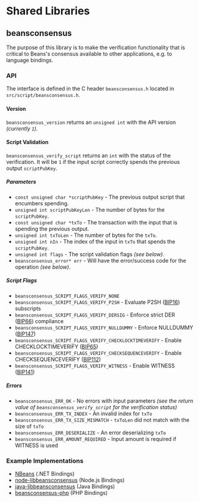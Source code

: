 Shared Libraries
================

## beansconsensus

The purpose of this library is to make the verification functionality that is critical to Beans's consensus available to other applications, e.g. to language bindings.

### API

The interface is defined in the C header `beansconsensus.h` located in `src/script/beansconsensus.h`.

#### Version

`beansconsensus_version` returns an `unsigned int` with the API version *(currently `1`)*.

#### Script Validation

`beansconsensus_verify_script` returns an `int` with the status of the verification. It will be `1` if the input script correctly spends the previous output `scriptPubKey`.

##### Parameters
- `const unsigned char *scriptPubKey` - The previous output script that encumbers spending.
- `unsigned int scriptPubKeyLen` - The number of bytes for the `scriptPubKey`.
- `const unsigned char *txTo` - The transaction with the input that is spending the previous output.
- `unsigned int txToLen` - The number of bytes for the `txTo`.
- `unsigned int nIn` - The index of the input in `txTo` that spends the `scriptPubKey`.
- `unsigned int flags` - The script validation flags *(see below)*.
- `beansconsensus_error* err` - Will have the error/success code for the operation *(see below)*.

##### Script Flags
- `beansconsensus_SCRIPT_FLAGS_VERIFY_NONE`
- `beansconsensus_SCRIPT_FLAGS_VERIFY_P2SH` - Evaluate P2SH ([BIP16](https://github.com/beans/bips/blob/master/bip-0016.mediawiki)) subscripts
- `beansconsensus_SCRIPT_FLAGS_VERIFY_DERSIG` - Enforce strict DER ([BIP66](https://github.com/beans/bips/blob/master/bip-0066.mediawiki)) compliance
- `beansconsensus_SCRIPT_FLAGS_VERIFY_NULLDUMMY` - Enforce NULLDUMMY ([BIP147](https://github.com/beans/bips/blob/master/bip-0147.mediawiki))
- `beansconsensus_SCRIPT_FLAGS_VERIFY_CHECKLOCKTIMEVERIFY` - Enable CHECKLOCKTIMEVERIFY ([BIP65](https://github.com/beans/bips/blob/master/bip-0065.mediawiki))
- `beansconsensus_SCRIPT_FLAGS_VERIFY_CHECKSEQUENCEVERIFY` - Enable CHECKSEQUENCEVERIFY ([BIP112](https://github.com/beans/bips/blob/master/bip-0112.mediawiki))
- `beansconsensus_SCRIPT_FLAGS_VERIFY_WITNESS` - Enable WITNESS ([BIP141](https://github.com/beans/bips/blob/master/bip-0141.mediawiki))

##### Errors
- `beansconsensus_ERR_OK` - No errors with input parameters *(see the return value of `beansconsensus_verify_script` for the verification status)*
- `beansconsensus_ERR_TX_INDEX` - An invalid index for `txTo`
- `beansconsensus_ERR_TX_SIZE_MISMATCH` - `txToLen` did not match with the size of `txTo`
- `beansconsensus_ERR_DESERIALIZE` - An error deserializing `txTo`
- `beansconsensus_ERR_AMOUNT_REQUIRED` - Input amount is required if WITNESS is used

### Example Implementations
- [NBeans](https://github.com/NicolasDorier/NBeans/blob/master/NBeans/Script.cs#L814) (.NET Bindings)
- [node-libbeansconsensus](https://github.com/bitpay/node-libbeansconsensus) (Node.js Bindings)
- [java-libbeansconsensus](https://github.com/dexX7/java-libbeansconsensus) (Java Bindings)
- [beansconsensus-php](https://github.com/Bit-Wasp/beansconsensus-php) (PHP Bindings)
